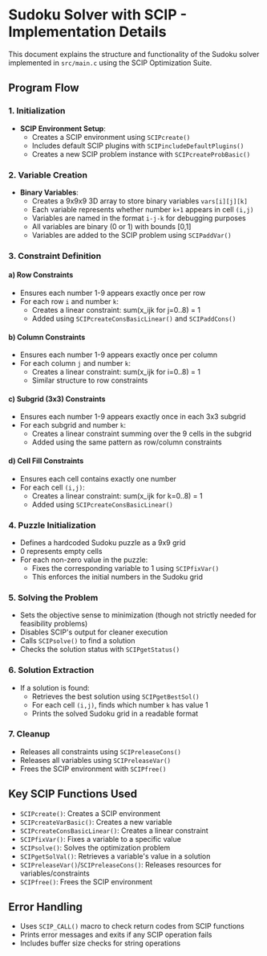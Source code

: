 # Sudoku Solver with SCIP - Implementation Details

This document explains the structure and functionality of the Sudoku solver implemented in `src/main.c` using the SCIP Optimization Suite.

## Program Flow

### 1. Initialization
- **SCIP Environment Setup**:
  - Creates a SCIP environment using `SCIPcreate()`
  - Includes default SCIP plugins with `SCIPincludeDefaultPlugins()`
  - Creates a new SCIP problem instance with `SCIPcreateProbBasic()`

### 2. Variable Creation
- **Binary Variables**:
  - Creates a 9x9x9 3D array to store binary variables `vars[i][j][k]`
  - Each variable represents whether number `k+1` appears in cell `(i,j)`
  - Variables are named in the format `i-j-k` for debugging purposes
  - All variables are binary (0 or 1) with bounds [0,1]
  - Variables are added to the SCIP problem using `SCIPaddVar()`

### 3. Constraint Definition

#### a) Row Constraints
- Ensures each number 1-9 appears exactly once per row
- For each row `i` and number `k`:
  - Creates a linear constraint: sum(x_ijk for j=0..8) = 1
  - Added using `SCIPcreateConsBasicLinear()` and `SCIPaddCons()`

#### b) Column Constraints
- Ensures each number 1-9 appears exactly once per column
- For each column `j` and number `k`:
  - Creates a linear constraint: sum(x_ijk for i=0..8) = 1
  - Similar structure to row constraints

#### c) Subgrid (3x3) Constraints
- Ensures each number 1-9 appears exactly once in each 3x3 subgrid
- For each subgrid and number `k`:
  - Creates a linear constraint summing over the 9 cells in the subgrid
  - Added using the same pattern as row/column constraints

#### d) Cell Fill Constraints
- Ensures each cell contains exactly one number
- For each cell `(i,j)`:
  - Creates a linear constraint: sum(x_ijk for k=0..8) = 1
  - Added using `SCIPcreateConsBasicLinear()`

### 4. Puzzle Initialization
- Defines a hardcoded Sudoku puzzle as a 9x9 grid
- 0 represents empty cells
- For each non-zero value in the puzzle:
  - Fixes the corresponding variable to 1 using `SCIPfixVar()`
  - This enforces the initial numbers in the Sudoku grid

### 5. Solving the Problem
- Sets the objective sense to minimization (though not strictly needed for feasibility problems)
- Disables SCIP's output for cleaner execution
- Calls `SCIPsolve()` to find a solution
- Checks the solution status with `SCIPgetStatus()`

### 6. Solution Extraction
- If a solution is found:
  - Retrieves the best solution using `SCIPgetBestSol()`
  - For each cell `(i,j)`, finds which number `k` has value 1
  - Prints the solved Sudoku grid in a readable format

### 7. Cleanup
- Releases all constraints using `SCIPreleaseCons()`
- Releases all variables using `SCIPreleaseVar()`
- Frees the SCIP environment with `SCIPfree()`

## Key SCIP Functions Used
- `SCIPcreate()`: Creates a SCIP environment
- `SCIPcreateVarBasic()`: Creates a new variable
- `SCIPcreateConsBasicLinear()`: Creates a linear constraint
- `SCIPfixVar()`: Fixes a variable to a specific value
- `SCIPsolve()`: Solves the optimization problem
- `SCIPgetSolVal()`: Retrieves a variable's value in a solution
- `SCIPreleaseVar()`/`SCIPreleaseCons()`: Releases resources for variables/constraints
- `SCIPfree()`: Frees the SCIP environment

## Error Handling
- Uses `SCIP_CALL()` macro to check return codes from SCIP functions
- Prints error messages and exits if any SCIP operation fails
- Includes buffer size checks for string operations
